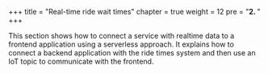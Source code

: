 +++
title = "Real-time ride wait times"
chapter = true
weight = 12
pre = "<b>2. </b>"
+++

This section shows how to connect a service with realtime data to a frontend application using a serverless approach. It explains how to connect a backend application with the ride times system and then use an IoT topic to communicate with the frontend.